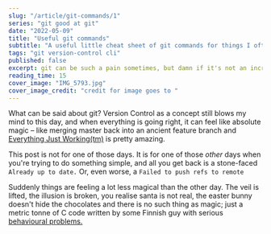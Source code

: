 ```yaml
---
slug: "/article/git-commands/1"
series: "git good at git"
date: "2022-05-09"
title: "Useful git commands"
subtitle: "A useful little cheat sheet of git commands for things I often have trouble with"
tags: "git version-control cli"
published: false
excerpt: git can be such a pain sometimes, but damn if it's not an incredible tool.
reading_time: 15
cover_image: "IMG_5793.jpg"
cover_image_credit: "credit for image goes to "
---
```



What can be said about git? Version Control as a concept still blows my mind to this day, and when everything is going right, it can feel like absolute magic – like merging master back into an ancient feature branch and [Everything Just Working(tm)](https://www.youtube.com/watch?v=nVqcxarP9J4) is pretty amazing.

This post is not for one of those days. It is for one of those *other* days when you're trying to do something simple, and all you get back is a stone-faced `Already up to date.` Or, even worse, a `Failed to push refs to remote`

Suddenly things are feeling a lot less magical than the other day. The veil is lifted, the illusion is broken, you realise santa is not real, the easter bunny doesn't hide the  chocolates and there is no such thing as magic; just a metric tonne of C code written by some Finnish guy with serious [behavioural problems.](https://www.newyorker.com/science/elements/after-years-of-abusive-e-mails-the-creator-of-linux-steps-aside)

